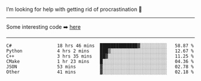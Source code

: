 I’m looking for help with getting rid of procrastination 🤔

-----

Some interesting code :arrow_right: [here](https://github.com/zhen8838/playground)

-----

<!--START_SECTION:waka-->

```text
C#                 18 hrs 46 mins  ██████████████▓░░░░░░░░░░   58.87 %
Python             4 hrs 2 mins    ███▒░░░░░░░░░░░░░░░░░░░░░   12.67 %
C++                3 hrs 35 mins   ██▓░░░░░░░░░░░░░░░░░░░░░░   11.25 %
CMake              1 hr 23 mins    █░░░░░░░░░░░░░░░░░░░░░░░░   04.36 %
JSON               53 mins         ▓░░░░░░░░░░░░░░░░░░░░░░░░   02.78 %
Other              41 mins         ▓░░░░░░░░░░░░░░░░░░░░░░░░   02.18 %
```

<!--END_SECTION:waka-->

<!--
**zhen8838/zhen8838** is a ✨ _special_ ✨ repository because its `README.md` (this file) appears on your GitHub profile.

Here are some ideas to get you started:

- 🔭 I’m currently working on ...
- 🌱 I’m currently learning ...
- 👯 I’m looking to collaborate on ...
 ...
- 💬 Ask me about ...
- 📫 How to reach me: ...
- 😄 Pronouns: ...
- ⚡ Fun fact: ...
-->
